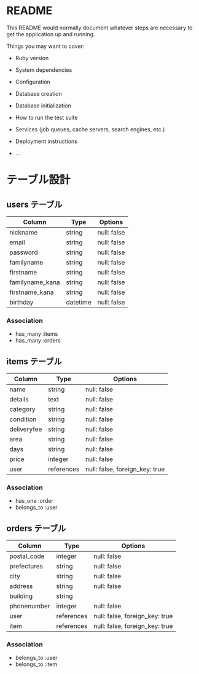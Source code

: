 # README

This README would normally document whatever steps are necessary to get the
application up and running.

Things you may want to cover:

* Ruby version

* System dependencies

* Configuration

* Database creation

* Database initialization

* How to run the test suite

* Services (job queues, cache servers, search engines, etc.)

* Deployment instructions

* ...

# テーブル設計

## users テーブル

| Column         | Type   | Options  |
|----------------|--------|----------|
|nickname        |string  |null: false|
|email           |string  |null: false|
|password        |string  |null: false|
|familyname      |string  |null: false|
|firstname       |string  |null: false|
|familyname_kana |string  |null: false|
|firstname_kana  |string  |null: false|
|birthday        |datetime|null: false|


### Association

- has_many :items
- has_many :orders

## items テーブル

| Column    | Type     | Options                      | 
|-----------|----------|------------------------------|
|name       |string    |null: false                   |
|details    |text      |null: false                   |
|category   |string    |null: false                   |
|condition  |string    |null: false                   |
|deliveryfee|string    |null: false                   |
|area       |string    |null: false                   |
|days       |string    |null: false                   |
|price      |integer   |null: false                   |
|user       |references|null: false, foreign_key: true|


### Association

- has_one :order
- belongs_to :user

## orders テーブル

| Column    | Type     | Options                      |
|-----------|----------|------------------------------|
|postal_code|integer   |null: false                   |
|prefectures|string    |null: false                   |
|city       |string    |null: false                   |
|address    |string    |null: false                   |
|building   |string    |                              |
|phonenumber|integer   |null: false                   |
|user       |references|null: false, foreign_key: true|
|item       |references|null: false, foreign_key: true|

### Association

- belongs_to :user
- belongs_to :item